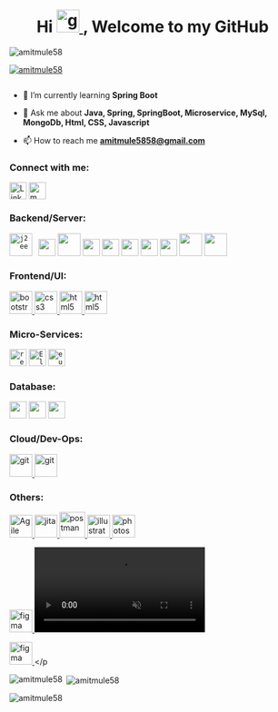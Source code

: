 <h1 align="center">Hi <a href="https://git-scm.com/" target="_blank" rel="noreferrer"> <img src="https://raw.githubusercontent.com/soumyadip007/soumyadip007/master/Hi.gif" alt="git" width="40" height="40"/> </a>, Welcome to my GitHub </h1>
<!-- <h1 align="center">I'm Amit Mule</h1> -->
<!-- <h3 align="center">A passionate Software developer from India</h3> -->

<p align="left"> <img src="https://img.etimg.com/thumb/width-1600,height-900,imgsize-638053,resizemode-75,msid-84146083/prime/technology-and-startups/booting-up-developer-economy-how-tech-startups-are-helping-coders-build-and-test-software-faster.jpg" alt="amitmule58" /> </p>

<p align="left"> <a href="https://github.com/ryo-ma/github-profile-trophy"><img src="https://github-profile-trophy.vercel.app/?username=amitmule58" alt="amitmule58" /></a> </p>

<p align="left"> <a href="https://twitter.com/" target="blank"><img src="https://img.shields.io/twitter/follow/?logo=twitter&style=for-the-badge" alt="" /></a> </p>

- 🌱 I’m currently learning **Spring Boot**

- 💬 Ask me about **Java, Spring, SpringBoot, Microservice, MySql, MongoDb, Html, CSS, Javascript**

- 📫 How to reach me **amitmule5858@gmail.com**

<h3 align="left">Connect with me:</h3>
<p align="left">
<a href="https://linkedin.com/in/amit mule" target="blank"><img align="center" src="https://cdn3d.iconscout.com/3d/free/thumb/free-linkedin-9185421-7516819.png?f=webp" alt="LinkedIn" height="30" width="30" /></a>
<a href="https://instagram.com/m_amit__" target="blank"><img align="center" src="https://cdn3d.iconscout.com/3d/free/thumb/free-instagram-9185417-7516815.png?f=webp" alt="m_amit__" height="30" width="30" /></a>
</p>


<h3 align="left"> Backend/Server: </h3>
<p align="left">
<code><img src="https://www.credosystemz.com/wp-content/uploads/2023/09/java-j2ee.webp" alt="j2ee" height="40"/> </code> 
<code><img src="https://raw.githubusercontent.com/soumyadip007/soumyadip007/master/img/web/backend/jsp.png" height="30"></code>
<code><img src="https://raw.githubusercontent.com/soumyadip007/soumyadip007/master/img/web/backend/servlet.png" height="40"></code>
<code><img src="https://raw.githubusercontent.com/soumyadip007/soumyadip007/master/img/web/backend/spring-1.png" height="30"></code>
<code><img src="https://raw.githubusercontent.com/soumyadip007/soumyadip007/master/img/web/backend/spring-boot.png" height="30"></code>
<code><img src="https://raw.githubusercontent.com/soumyadip007/soumyadip007/master/img/web/backend/hibernate.jpeg" height="30"></code>
<code><img src="https://raw.githubusercontent.com/soumyadip007/soumyadip007/master/img/web/security/security.png" height="30"></code>
<code><img src="https://seeklogo.com/images/J/jwt-logo-11B708E375-seeklogo.com.png" height="30"></code>
<code><img src="https://raw.githubusercontent.com/soumyadip007/soumyadip007/master/img/web/security/oauth.png" height="40"></code>
<code><img src="https://upload.wikimedia.org/wikipedia/commons/thumb/f/fe/Apache_Tomcat_logo.svg/595px-Apache_Tomcat_logo.svg.png?20230726204155" height="40"></code>


<h3 align="left"> Frontend/UI: </h3>
<a href="https://getbootstrap.com" target="_blank" rel="noreferrer"> <img src="https://cdn3d.iconscout.com/3d/free/thumb/free-bootstrap-framework-logo-6563486-5453031.png?f=webp" alt="bootstrap" width="40" height="40"/> </a>
<a href="https://www.w3schools.com/css/" target="_blank" rel="noreferrer"> <img src="https://cdn3d.iconscout.com/3d/free/thumb/free-css-9294881-7578024.png?f=webp" alt="css3" width="40" height="40"/> </a> 
<a href="https://www.w3.org/html/" target="_blank" rel="noreferrer"> <img src="https://cdn3d.iconscout.com/3d/free/thumb/free-html-9294875-7578018.png?f=webp" alt="html5" width="40" height="40"/> </a>
<a href="https://www.w3.org/html/" target="_blank" rel="noreferrer"> <img src="https://cdn3d.iconscout.com/3d/free/thumb/free-javascript-9294848-7577991.png?f=webp" alt="html5" width="40" height="40"/> </a>


<h3 align="left"> Micro-Services: </h3>
<code><img src="https://raw.githubusercontent.com/soumyadip007/soumyadip007/master/img/web/ms/rest.png" alt="restAPI" height="30"></code>
<code><img src="https://upload.wikimedia.org/wikipedia/commons/thumb/f/f4/Elasticsearch_logo.svg/512px-Elasticsearch_logo.svg.png" alt="Elasticsearch" height="30"></code>
<code><img src="https://raw.githubusercontent.com/soumyadip007/soumyadip007/master/img/web/ms/eureka.png" alt="eureka" height="30"></code>

<h3 align="left"> Database: </h3>
<code><img src="https://raw.githubusercontent.com/soumyadip007/soumyadip007/master/img/db/mysql1.png" height="30"></code>
<code><img src="https://raw.githubusercontent.com/soumyadip007/soumyadip007/master/img/db/mongo.png" height="30"></code>
<code><img src="https://5.imimg.com/data5/SELLER/Default/2024/3/401044016/VR/OB/KH/15037679/oracle-sql-plsql-course-online-training-classes-from-india-500x500.png" height="30"></code>

<h3 align="left"> Cloud/Dev-Ops: </h3>
<a href="https://git-scm.com/" target="_blank" rel="noreferrer"> <img src="https://cdn3d.iconscout.com/3d/free/thumb/free-git-9294878-7578021.png?f=webp" alt="git" width="40" height="40"/> </a>
<a href="https://git-scm.com/" target="_blank" rel="noreferrer"> <img src="https://cdn3d.iconscout.com/3d/free/thumb/free-github-9185439-7516837.png?f=webp" alt="git" width="40" height="40"/> </a>


<h3 align="left"> Others: </h3>
<a href="https://postman.com" target="_blank" rel="noreferrer"> <img src="https://miro.medium.com/v2/resize:fit:640/format:webp/1*fE1jbwbRGKUsp4tnlcSSvg.png" alt="Agile" height="40"/> </a>
<a href="https://postman.com" target="_blank" rel="noreferrer"> <img src="https://raw.githubusercontent.com/soumyadip007/soumyadip007/master/img/other/jira.png" alt="jita" height="40"/> </a>
<a href="https://postman.com" target="_blank" rel="noreferrer"> <img src="https://cdn.icon-icons.com/icons2/3053/PNG/512/postman_alt_macos_bigsur_icon_189814.png" alt="postman" width="45" height="45"/> </a>
<a href="https://www.adobe.com/in/products/illustrator.html" target="_blank" rel="noreferrer"> <img src="https://cdn3d.iconscout.com/3d/free/thumb/free-adobe-illustrator-9234635-7516860.png?f=webp" alt="illustrator" width="40" height="40"/> </a> 
<a href="https://www.photoshop.com/en" target="_blank" rel="noreferrer"> <img src="https://cdn3d.iconscout.com/3d/free/thumb/free-adobe-photoshop-9234637-7516862.png?f=webp" alt="photoshop" width="40" height="40"/> </a> 

<a href="https://www.figma.com/" target="_blank" rel="noreferrer"> <img src="https://cdn3d.iconscout.com/3d/free/thumb/free-figma-9234652-7516877.png?f=webp" alt="figma" width="40" height="40"/> </a>
<video loading="lazy" muted="muted" src="https://cdnl.iconscout.com/lottie/premium/thumb/adobe-photoshop-8508143-6742339.mp4" type="video/mp4" autoplay="autoplay" loop="loop"></video>

<a href="https://www.figma.com/" target="_blank" rel="noreferrer"> <img src="https://cdn3d.iconscout.com/3d/free/thumb/free-figma-9234652-7516877.png?f=webp" alt="figma" width="40" height="40"/> </a> </p



<p> <img align="left" src="https://github-readme-stats.vercel.app/api/top-langs?username=amitmule58&show_icons=true&locale=en&layout=compact" alt="amitmule58"/> </p>

<p> &nbsp;<img align="center" src="https://github-readme-stats.vercel.app/api?username=amitmule58&show_icons=true&locale=en" alt="amitmule58"/> </p>

<p> <img align="center" src="https://github-readme-streak-stats.herokuapp.com/?user=amitmule58&" alt="amitmule58" /> </p>
